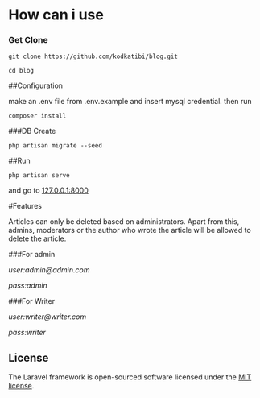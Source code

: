 # How can i use

### Get Clone
`git clone https://github.com/kodkatibi/blog.git`

`cd blog`

##Configuration

make an .env file from .env.example and insert mysql credential. then run 

`composer install`

###DB Create

`php artisan migrate --seed`

##Run

`php artisan serve`

and go to [127.0.0.1:8000](http://127.0.0.1:8000)


#Features

Articles can only be deleted based on administrators. Apart from this, admins, moderators or the author who wrote the article will be allowed to delete the article.

###For admin

_user:admin@admin.com_

_pass:admin_


###For Writer

_user:writer@writer.com_

_pass:writer_



## License

The Laravel framework is open-sourced software licensed under the [MIT license](https://opensource.org/licenses/MIT).
